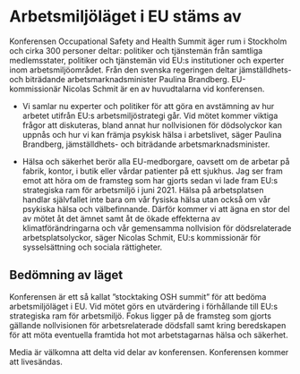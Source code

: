 # Arbetsmiljöläget i EU stäms av

Konferensen Occupational Safety and Health Summit äger rum i Stockholm och cirka 300 personer deltar: politiker och tjänstemän från samtliga medlemsstater, politiker och tjänstemän vid EU:s institutioner och experter inom arbetsmiljöområdet. Från den svenska regeringen deltar jämställdhets- och biträdande arbetsmarknadsminister Paulina Brandberg. EU-kommissionär Nicolas Schmit är en av huvudtalarna vid konferensen.

- Vi samlar nu experter och politiker för att göra en avstämning av hur arbetet utifrån EU:s arbetsmiljöstrategi går. Vid mötet kommer viktiga frågor att diskuteras, bland annat hur nollvisionen för dödsolyckor kan uppnås och hur vi kan främja psykisk hälsa i arbetslivet, säger Paulina Brandberg, jämställdhets- och biträdande arbetsmarknadsminister.

- Hälsa och säkerhet berör alla EU-medborgare, oavsett om de arbetar på fabrik, kontor, i butik eller vårdar patienter på ett sjukhus. Jag ser fram emot att höra om de framsteg som har gjorts sedan vi lade fram EU:s strategiska ram för arbetsmiljö i juni 2021. Hälsa på arbetsplatsen handlar självfallet inte bara om vår fysiska hälsa utan också om vår psykiska hälsa och välbefinnande. Därför kommer vi att ägna en stor del av mötet åt det ämnet samt åt de ökade effekterna av klimatförändringarna och vår gemensamma nollvision för dödsrelaterade arbetsplatsolyckor, säger Nicolas Schmit, EU:s kommissionär för sysselsättning och sociala rättigheter.

## Bedömning av läget

Konferensen är ett så kallat ”stocktaking OSH summit” för att bedöma arbetsmiljöläget i EU. Vid mötet görs en utvärdering i förhållande till EU:s strategiska ram för arbetsmiljö. Fokus ligger på de framsteg som gjorts gällande nollvisionen för arbetsrelaterade dödsfall samt kring beredskapen för att möta eventuella framtida hot mot arbetstagarnas hälsa och säkerhet.

Media är välkomna att delta vid delar av konferensen. Konferensen kommer att livesändas.
